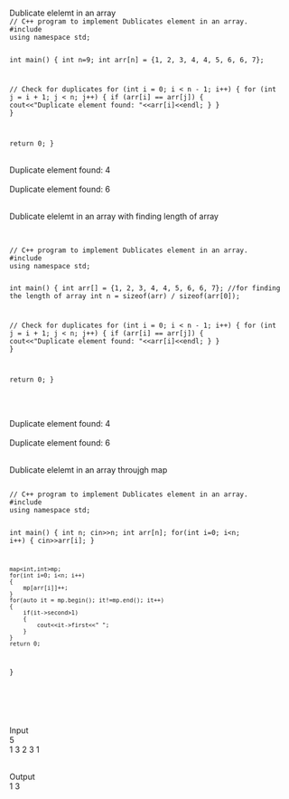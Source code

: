 <br/>
Dublicate elelemt in an array

<Code language="cpp">
// C++ program to implement Dublicates element in an array.
#include <bits/stdc++.h>
using namespace std;

int main() {
  int n=9;
  int arr[n] = {1, 2, 3, 4, 4, 5, 6, 6, 7};

  // Check for duplicates
  for (int i = 0; i < n - 1; i++) {
    for (int j = i + 1; j < n; j++) {
      if (arr[i] == arr[j]) {
        cout<<"Duplicate element found: "<<arr[i]<<endl;
      }
    }
  }

  return 0;
}
</Code>
<br/><br/>

Duplicate element found: 4<br/><br/>
Duplicate element found: 6<br/><br/>

Dublicate elelemt in an array with finding length of array <br/><br/>

<Code language="cpp">
// C++ program to implement Dublicates element in an array.
#include <bits/stdc++.h>
using namespace std;

int main() {
  int arr[] = {1, 2, 3, 4, 4, 5, 6, 6, 7}; //for finding the length of array
  int n = sizeof(arr) / sizeof(arr[0]);

  // Check for duplicates
  for (int i = 0; i < n - 1; i++) {
    for (int j = i + 1; j < n; j++) {
      if (arr[i] == arr[j]) {
        cout<<"Duplicate element found: "<<arr[i]<<endl;
      }
    }
  }

  return 0;
}
</Code>

<br/><br/>

Duplicate element found: 4<br/><br/>
Duplicate element found: 6<br/><br/>


Dublicate elelemt in an array throujgh map<br/>

<Code language="cpp">
// C++ program to implement Dublicates element in an array.
#include <bits/stdc++.h>
using namespace std;

int main() {
    int n;
    cin>>n;
    int arr[n];
    for(int i=0; i<n; i++)
    {
        cin>>arr[i];
    }

    map<int,int>mp;
    for(int i=0; i<n; i++)
    {
        mp[arr[i]]++;
    }
    for(auto it = mp.begin(); it!=mp.end(); it++)
    {
        if(it->second>1)
        {
            cout<<it->first<<" ";
        }
    }
    return 0;
}

</Code>

<br/><br/>

Input<br/>
5<br/>
1 3 2 3 1<br/><br/>

Output<br/>
1 3<br/><br/>
